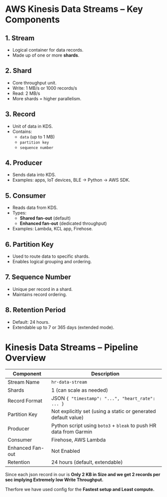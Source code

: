 # AWS Kinesis Data Streams – Key Components

## 1. Stream
- Logical container for data records.
- Made up of one or more **shards**.

## 2. Shard
- Core throughput unit.
- Write: 1 MB/s or 1000 records/s
- Read: 2 MB/s
- More shards = higher parallelism.

## 3. Record
- Unit of data in KDS.
- Contains:
  - `data` (up to 1 MB)
  - `partition key`
  - `sequence number`
    
## 4. Producer
- Sends data into KDS.
- Examples: apps, IoT devices, BLE → Python → AWS SDK.

## 5. Consumer
- Reads data from KDS.
- Types:
  - **Shared fan-out** (default)
  - **Enhanced fan-out** (dedicated throughput)
- Examples: Lambda, KCL app, Firehose.

## 6. Partition Key
- Used to route data to specific shards.
- Enables logical grouping and ordering.

## 7. Sequence Number
- Unique per record in a shard.
- Maintains record ordering.

## 8. Retention Period
- Default: 24 hours.
- Extendable up to 7 or 365 days (extended mode).

# Kinesis Data Streams – Pipeline Overview

| Component         | Description                                                                 |
|-------------------|-----------------------------------------------------------------------------|
| Stream Name       | `hr-data-stream`                                                            |
| Shards            | 1 (can scale as needed)                                                     |
| Record Format     | JSON `{ "timestamp": "...", "heart_rate": ... }`                            |
| Partition Key     | Not explicitly set (using a static or generated default value)              |
| Producer          | Python script using `boto3` + `bleak` to push HR data from Garmin           |
| Consumer          | Firehose, AWS Lambda                                                        |
| Enhanced Fan-out  | Not Enabled                                                                 |
| Retention         | 24 hours (default, extendable)                                              |

Since each json record in our is **Only 2 KB in Size and we get 2 records per sec implying Extremely low Write Throughput.** 

Therfore we have used config for the **Fastest setup and Least compute.**

